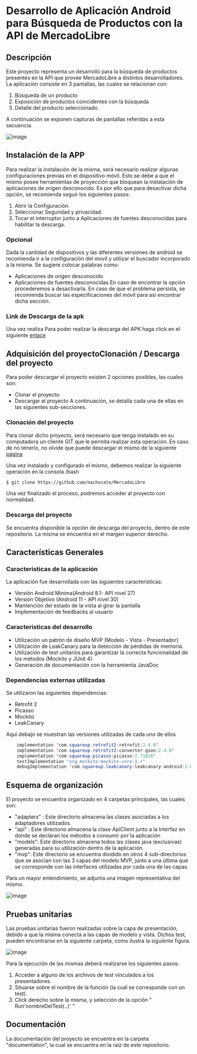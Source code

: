 # Desarrollo de Aplicación Android para Búsqueda de Productos con la API de MercadoLibre

## Descripción
Este proyecto representa un desarrollo para la búsqueda de productos presentes en la API que provee MercadoLibre a distintos desarrolladores. La aplicación consiste en 3 pantallas, las cuales se relacionan con:
  1) Búsqueda de un producto
  2) Exposición de productos coincidentes con la búsqueda
  3) Detalle del producto seleccionado.
  
  A continuación se exponen capturas de pantallas referidas a esta secuencia.
  
  ![image](https://user-images.githubusercontent.com/19366481/111952067-4f61d700-8ac3-11eb-9ab5-662f7890a0c6.png)

## Instalación de la APP
Para realizar la instalación de la misma, será necesario realizar algunas configuraciones previas en el dispositivo móvil. Esto se debe a que el mismo posee herramientas de proyección que bloquean la instalación de aplicaciones de origen desconocido. Es por ello que para desactivar dicha opción, se recomienda seguir los siguientes pasos:
1) Abrir la Configuración. 
2) Seleccionar Seguridad y privacidad.
3) Tocar el interruptor junto a Aplicaciones de fuentes desconocidas para habilitar la descarga.

### Opcional
Dada la cantidad de dispositivos y las diferentes versiones de android se recomienda ir a la configuración del movil y utilizar el buscador incorporado a la misma. Se sugiere colocar palabras como: 
* Aplicaciones de origen desconocido
* Aplicaciones de fuentes desconocidas
En caso de encontrar la opción procederemos a desactivarla. En caso de que el problema persista, se recomienda buscar las especificaciones del móvil para así encontrar dicha sección.

### Link de Descarga de la apk
Una vez realiza
Para poder realizar la descarga del APK haga click en el siguiente [enlace](https://drive.google.com/file/d/130UZ6qgElWa3_1576h1FPa4VX7eqyg6Y/view?usp=sharing)


## Adquisición del proyectoClonación / Descarga del proyecto
Para poder descargar el proyecto existen 2 opciones posibles, las cuales son:
* Clonar el proyecto
* Descargar el proyecto
A continuación, se detalla cada una de ellas en las siguientes sub-secciones.

### Clonación del proyecto
Para clonar dicho proyecto, será necesario que tenga instalado en su computadora un cliente GIT que le permita realizar esta operación. En caso de no tenerlo, no olvide que puede descargar el mismo de la siguiente  [página](https://git-scm.com/downloads)

Una vez instalado y configurado el mismo, debemos realizar la siguiente operación en la consola /bash

```bash
$ git clone https://github.com/nachocate/MercadoLibre
```
Una vez finalizado el proceso, podremos acceder al proyecto con normalidad.

### Descarga del proyecto
Se encuentra disponible la opción de descarga del proyecto, dentro de este repositorio. La misma se encuentra en el margen superior derecho.

## Características Generales

### Características de la aplicación
La aplicación fue desarrollada con las siguientes características:
*  Versión Android Minima(Android 8.1- API nivel 27)
*  Versión Objetivo (Android 11 - API nivel 30)
*  Mantención del estado de la vista al girar la pantalla
*  Implementación de feedbacks al usuario

### Caracteristicas del desarrollo
*  Utilización un patrón de diseño MVP (Modelo - Vista - Presentador)
*  Utilización de LeakCanary para la detección de pérdidas de memoria.
*  Utilización de test unitarios para garantizar la correcta funcionalidad de los métodos (Mockito y JUnit 4)
*  Generación de documentación con la herramienta JavaDoc

### Dependencias externas utilizadas
Se utilizaron las siguientes dependencias:
* Retrofit 2
* Picasso
* Mockito
* LeakCanary

Aquí debajo se muestran las versiones utilizadas de cada uno de ellos

```java
    implementation 'com.squareup.retrofit2:retrofit:2.4.0'
    implementation 'com.squareup.retrofit2:converter-gson:2.4.0'
    implementation 'com.squareup.picasso:picasso:2.71828'
    testImplementation "org.mockito:mockito-core:1.+"
    debugImplementation 'com.squareup.leakcanary:leakcanary-android:2.6'
```

## Esquema de organización
El proyecto se encuentra organizado en 4 carpetas principales, las cuales son:
* "adapters" : Este directorio almacena las clases asociadas a los adaptadores utilizados.
* "api" : Este directorio almacena la clase ApiClient junto a la Interfaz en donde se declaran los métodos a consumir por la aplicación
* "models": Este directorio almacena todos las clases java (exclusivas) generadas para su utilización dentro de la aplicación.
* "mvp": Este directorio se encuentra dividido en otros 4 sub-directorios que se asocian con las 3 capas del modelo MVP, junto a una última que se corresponde con las interfaces utilizadas por cada una de las capas.

Para un mayor entendimiento, se adjunta una imagen representativa del mismo.
    
![image](https://user-images.githubusercontent.com/19366481/111949508-9d74db80-8abf-11eb-87a8-700c9699caf1.png)

## Pruebas unitarias
Las pruebas unitarias fueron realizadas sobre la capa de presentación, debido a que la misma conecta a las capas de modelo y vista. Dichos test, pueden encontrarse en la siguiente carpeta, como ilustra la siguiente figura.

![image](https://user-images.githubusercontent.com/19366481/111950620-4c65e700-8ac1-11eb-9251-06a1244ba79f.png)

Para la ejecución de las mismas deberá realizarse los siguientes pasos:
1) Acceder a alguno de los archivos de test vinculados a los presentadores. 
2) Situarse sobre el nombre de la función (la cual se corresponde con un test).
3) Click derecho sobre la misma, y selección de la opción " Run'nombreDelTest(..)' "


## Documentación
La documentación del proyecto se encuentra en la carpeta "documentation", la cual se encuentra en la raíz de este repositorio.


